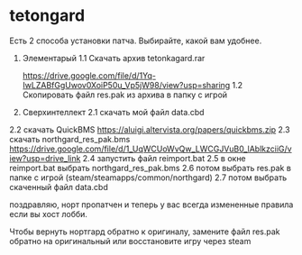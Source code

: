 # tetongard

Есть 2 способа установки патча. Выбирайте, какой вам удобнее.

1) Элементарый
1.1 Скачать архив tetonkagard.rar

   https://drive.google.com/file/d/1Yq-IwLZABfGgUwov0XoiP50u_Vp5jW98/view?usp=sharing
1.2 Скопировать файл res.pak из архива в папку с игрой

3) Сверхинтеллект
2.1 скачать мой файл data.cbd
   
2.2 скачать QuickBMS
   https://aluigi.altervista.org/papers/quickbms.zip
2.3 скачать northgard_res_pak.bms
   https://drive.google.com/file/d/1_UqWCUoWvQw_LWCGJVuB0_lAblkzciiG/view?usp=drive_link
2.4 запустить файл reimport.bat
2.5 в окне reimport.bat выбрать northgard_res_pak.bms
2.6 потом выбрать res.pak в папке с игрой (steam/steamapps/common/northgard)
2.7 потом выбрать скаченный файл data.cbd

поздравляю, норт пропатчен и теперь у вас всегда измененные правила если вы хост лобби.

Чтобы вернуть нортгард обратно к оригиналу, замените файл res.pak обратно на оригинальный или восстановите игру через steam
